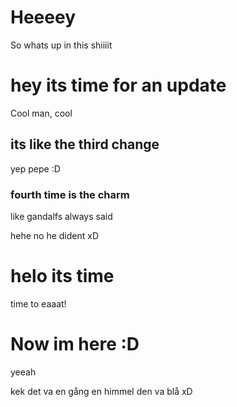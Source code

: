 # Heeeey
So whats up in this shiiiit


# hey its time for an update
Cool man, cool

## its like the third change
yep pepe
:D

### fourth time is the charm
like gandalfs always said

hehe no he dident xD

# helo its time
time to eaaat!

# Now im here :D
yeeah

kek
det va en gång en himmel
den va blå xD